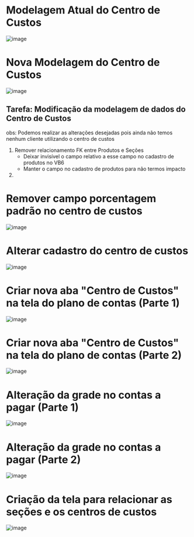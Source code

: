 # Modelagem Atual do Centro de Custos

![image](https://user-images.githubusercontent.com/80394522/174605425-2bd7b260-d9c2-4a87-a259-ca2543f67291.png)


# Nova Modelagem do Centro de Custos


![image](https://user-images.githubusercontent.com/80394522/174790446-2068b3ec-fe62-4c8d-be48-577058e1cd23.png)


## Tarefa: Modificação da modelagem de dados do Centro de Custos

obs: Podemos realizar as alterações desejadas pois ainda não temos nenhum cliente utilizando o centro de custos

1. Remover relacionamento FK entre Produtos e Seções
    - Deixar invisível o campo relativo a esse campo no cadastro de produtos no VB6
    - Manter o campo no cadastro de produtos para não termos impacto
1. 


# Remover campo porcentagem padrão no centro de custos

![image](https://user-images.githubusercontent.com/80394522/174673749-689b26fb-30b0-4a4b-8f93-57fd1e132870.png)

# Alterar cadastro do centro de custos

![image](https://user-images.githubusercontent.com/80394522/174691133-ce0041e8-6d73-4bff-82bd-433574046278.png)

# Criar nova aba "Centro de Custos" na tela do plano de contas (Parte 1)

![image](https://user-images.githubusercontent.com/80394522/174691639-a825bf55-2e33-4b02-b182-220e5116c54a.png)

# Criar nova aba "Centro de Custos" na tela do plano de contas (Parte 2)

![image](https://user-images.githubusercontent.com/80394522/174691186-17f5f0e5-aeb5-45b8-9564-aeff0f6d1180.png)

# Alteração da grade no contas a pagar (Parte 1)

![image](https://user-images.githubusercontent.com/80394522/174691224-e4bfeb32-365c-42ca-badc-1302d7125c5d.png)

# Alteração da grade no contas a pagar (Parte 2)

![image](https://user-images.githubusercontent.com/80394522/174691257-a0e6f9c2-4abd-4a2b-bfc0-63725c6d7eef.png)

# Criação da tela para relacionar as seções e os centros de custos

![image](https://user-images.githubusercontent.com/80394522/174691282-faa96fbf-627a-4553-8bbd-1095e9e5fbf0.png)


